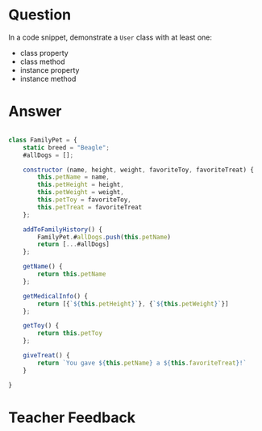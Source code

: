 # Question
In a code snippet, demonstrate a `User` class with at least one:
- class property
- class method
- instance property
- instance method

# Answer
```js

class FamilyPet = {
    static breed = "Beagle";
    #allDogs = [];

    constructor (name, height, weight, favoriteToy, favoriteTreat) {
        this.petName = name,
        this.petHeight = height,
        this.petWeight = weight,
        this.petToy = favoriteToy,
        this.petTreat = favoriteTreat
    };

    addToFamilyHistory() {
        FamilyPet.#allDogs.push(this.petName)
        return [...#allDogs]
    };

    getName() {
        return this.petName
    };

    getMedicalInfo() {
        return [{`${this.petHeight}`}, {`${this.petWeight}`}]
    };

    getToy() {
        return this.petToy
    };

    giveTreat() {
        return `You gave ${this.petName} a ${this.favoriteTreat}!`
    }

}

```


# Teacher Feedback